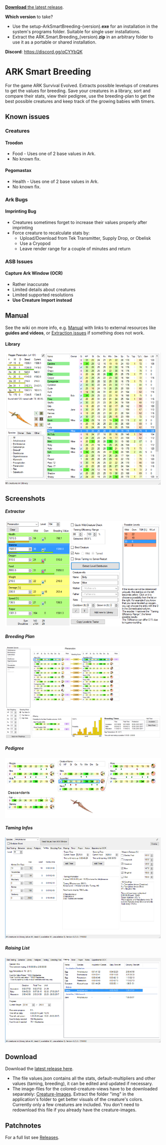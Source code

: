 [**Download** the latest release](https://github.com/cadon/ARKStatsExtractor/releases/latest).

**Which version** to take?

* Use the setup-ArkSmartBreeding-(version).**exe** for an installation in the system's programs folder. Suitable for single user installations.
* Extract the ARK.Smart.Breeding_(version).**zip** in an arbitrary folder to use it as a portable or shared installation.


**Discord**: https://discord.gg/qCYYbQK

# ARK Smart Breeding

For the game ARK Survival Evolved. Extracts possible levelups of creatures to get the values for breeding. Save your creatures in a library, 
sort and compare their stats, view their pedigree, use the breeding-plan to get the best possible creatures and keep track of the growing babies with timers.

## Known issues

### Creatures
#### Troodon
* Food - Uses one of 2 base values in Ark.
* No known fix.

#### Pegomastax
* Health - Uses one of 2 base values in Ark.
* No known fix.

### Ark Bugs 
#### Imprinting Bug
* Creatures sometimes forget to increase their values properly after imprinting
* Force creature to recalculate stats by:
  * Upload/Download from Tek Transmitter, Supply Drop, or Obelisk
  * Use a Cryopod
  * Leave render range for a couple of minutes and return

### ASB Issues 
#### Capture Ark Window (OCR)
* Rather inaccurate
* Limited details about creatures
* Limited supported resolutions
* **Use Creature Import instead**

## Manual
See the wiki on more info, e.g. [Manual](https://github.com/cadon/ARKStatsExtractor/wiki/Manual) with links to external resources like **guides and videos**, 
or [Extraction issues](https://github.com/cadon/ARKStatsExtractor/wiki/Extraction-issues) if something does not work.


#### Library
[![Screenshot](img/library.png)](https://github.com/cadon/ARKStatsExtractor/releases/latest)

## Screenshots
##### Extractor
[![Screenshot](img/extractor.png)](https://github.com/cadon/ARKStatsExtractor/releases/latest)
##### Breeding Plan
[![Screenshot](img/breedingplan.png)](https://github.com/cadon/ARKStatsExtractor/releases/latest)
##### Pedigree
[![Screenshot](img/pedigree.png)](https://github.com/cadon/ARKStatsExtractor/releases/latest)
##### Taming Infos
[![Screenshot](img/taming.png)](https://github.com/cadon/ARKStatsExtractor/releases/latest)
##### Raising List
[![Screenshot](img/raising.png)](https://github.com/cadon/ARKStatsExtractor/releases/latest)

## Download
Download the [latest release here](https://github.com/cadon/ARKStatsExtractor/releases/latest).

* The file values.json contains all the stats, default-multipliers and other values (taming, breeding), it can be edited and updated if necessary.
* The image-files for the colored-creature-views have to be downloaded separately: [Creature-Images](https://github.com/cadon/ARKStatsExtractor/raw/master/images.zip). 
Extract the folder "img" in the application's folder to get better visuals of the creature's colors. 
Currently only a few creatures are included. You don't need to redownload this file if you already have the creature-images.

## Patchnotes
For a full list see [Releases](https://github.com/cadon/ARKStatsExtractor/releases).
